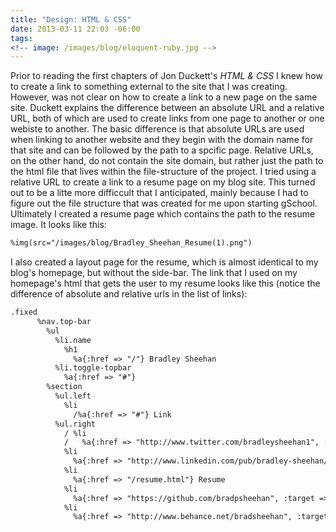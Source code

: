 ```yaml
---
title: "Design: HTML & CSS"
date: 2013-03-11 22:03 -06:00
tags:
<!-- image: /images/blog/eloquent-ruby.jpg -->
---
```


Prior to reading the first chapters of Jon Duckett's *HTML & CSS* I knew how to create a link to something external to the site that I was creating.  However, was not clear on how to create a link to a new page on the same site.  Duckett explains the difference between an absolute URL and a relative URL, both of which are used to create links from one page to another or one webiste to another.  The basic difference is that absolute URLs are used when linking to another website and they begin with the domain name for that site and can be followed by the path to a spcific page.  Relative URLs, on the other hand, do not contain the site domain, but rather just the path to the html file that lives within the file-structure of the project.  I tried using a relative URL to create a link to a resume page on my blog site.  This turned out to be a litte more difficcult that I anticipated, mainly because I had to figure out the file structure that was created for me upon starting gSchool.  Ultimately I created a resume page which contains the path to the resume image.  It looks like this:

```html
%img(src="/images/blog/Bradley_Sheehan_Resume(1).png")
```

I also created a layout page for the resume, which is almost identical to my blog's homepage, but without the side-bar.  The link that I used on my homepage's html that gets the user to my resume looks like this (notice the difference of absolute and relative urls in the list of links):

```html
.fixed
      %nav.top-bar
        %ul
          %li.name
            %h1
              %a{:href => "/"} Bradley Sheehan
          %li.toggle-topbar
            %a{:href => "#"}
        %section
          %ul.left
            %li
              /%a{:href => "#"} Link
          %ul.right
            / %li
            /   %a{:href => "http://www.twitter.com/bradleysheehan1", :target => "_blank"} Twitter
            %li
              %a{:href => "http://www.linkedin.com/pub/bradley-sheehan/1b/ab7/a48", :target => "_blank"} LinkedIn
            %li
              %a{:href => "/resume.html"} Resume
            %li
              %a{:href => "https://github.com/bradpsheehan", :target => "_blank"} GitHub
            %li
              %a{:href => "http://www.behance.net/bradsheehan", :target => "_blank"} Behance
```


